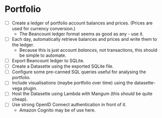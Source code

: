 # Portfolio

- [ ] Create a ledger of portfolio account balances and prices. (Prices are used for currency conversion.)
  - The Beancount ledger format seems as good as any - use it.
- [ ] Each day, automatically retrieve balances and prices and write them to the ledger.
  - Because this is just account *balances*, not transactions, this should be simple to automate.
- [ ] Export Beancount ledger to SQLite.
- [ ] Create a Datasette using the exported SQLite file.
- [ ] Configure some pre-canned SQL queries useful for analysing the portfolio.
- [ ] Include visualisations (maybe portfolio over time) using the datasette-vega plugin.
- [ ] Host the Datasette using Lambda with Mangum (this *should* be quite cheap).
- [ ] Use strong OpenID Connect authentication in front of it.
  - Amazon Cognito may be of use here.
